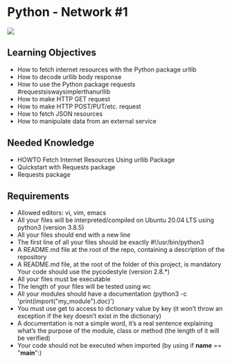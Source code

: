 # Python - Network #1

<img src=https://camo.githubusercontent.com/9e51df86c9adb6c8cf851a1f51117c0ed52bf729e69916563c00cf7e84e34b87/68747470733a2f2f73662e657a6f696363646e2e636f6d2f657a6f696d67666d742f6e6574776f726b656e6379636c6f70656469612e636f6d2f77702d636f6e74656e742f75706c6f6164732f323031392f30382f636f6d70757465722d6e6574776f726b696e672d312e6a70673f657a696d67666d743d6e67253341776562702532466e67636232253246727325334164657669636525324672736362322d31>

## Learning Objectives

- How to fetch internet resources with the Python package urllib
- How to decode urllib body response
- How to use the Python package requests #requestsiswaysimplerthanurllib
- How to make HTTP GET request
- How to make HTTP POST/PUT/etc. request
- How to fetch JSON resources
- How to manipulate data from an external service

## Needed Knowledge
- HOWTO Fetch Internet Resources Using urllib Package
- Quickstart with Requests package
- Requests package

## Requirements
- Allowed editors: vi, vim, emacs
- All your files will be interpreted/compiled on Ubuntu 20.04 LTS using python3 (version 3.8.5)
- All your files should end with a new line
- The first line of all your files should be exactly #!/usr/bin/python3
- A README.md file at the root of the repo, containing a description of the repository
- A README.md file, at the root of the folder of this project, is mandatory Your code should use the pycodestyle (version 2.8.*)
- All your files must be executable
- The length of your files will be tested using wc
- All your modules should have a documentation (python3 -c 'print(import("my_module").doc)')
- You must use get to access to dictionary value by key (it won’t throw an exception if the key doesn’t exist in the dictionary)
- A documentation is not a simple word, it’s a real sentence explaining what’s the purpose of the module, class or method (the length of it will be verified)
- Your code should not be executed when imported (by using if __name__ == "__main__":)
